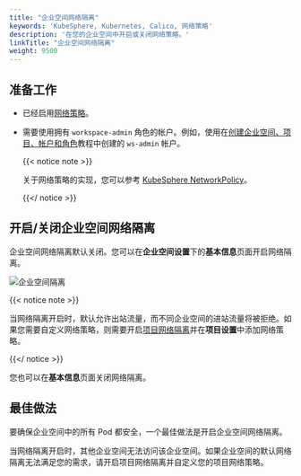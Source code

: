 ```yaml
---
title: "企业空间网络隔离"
keywords: 'KubeSphere, Kubernetes, Calico, 网络策略'
description: '在您的企业空间中开启或关闭网络策略。'
linkTitle: "企业空间网络隔离"
weight: 9500
---
```


## 准备工作

- 已经启用[网络策略](../../pluggable-components/network-policy/)。

- 需要使用拥有 `workspace-admin` 角色的帐户。例如，使用在[创建企业空间、项目、帐户和角色](../../quick-start/create-workspace-and-project/)教程中创建的 `ws-admin` 帐户。

  {{< notice note >}}

  关于网络策略的实现，您可以参考 [KubeSphere NetworkPolicy](https://github.com/kubesphere/community/blob/master/sig-network/concepts-and-designs/kubesphere-network-policy.md)。

  {{</ notice >}}

## 开启/关闭企业空间网络隔离

企业空间网络隔离默认关闭。您可以在**企业空间设置**下的**基本信息**页面开启网络隔离。

![企业空间隔离](/images/docs/zh-cn/workspace-administration-and-user-guide/workspace-network-isolation/workspace-isolation.PNG)

{{< notice note >}}

当网络隔离开启时，默认允许出站流量，而不同企业空间的进站流量将被拒绝。如果您需要自定义网络策略，则需要开启[项目网络隔离](../../project-administration/project-network-isolation/)并在**项目设置**中添加网络策略。

{{</ notice >}}

您也可以在**基本信息**页面关闭网络隔离。

## 最佳做法

要确保企业空间中的所有 Pod 都安全，一个最佳做法是开启企业空间网络隔离。

当网络隔离开启时，其他企业空间无法访问该企业空间。如果企业空间的默认网络隔离无法满足您的需求，请开启项目网络隔离并自定义您的项目网络策略。
